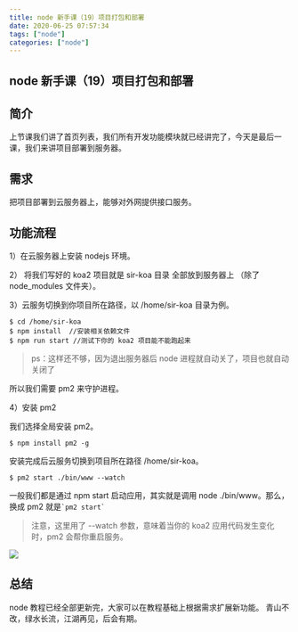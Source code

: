 ```yaml
---
title: node 新手课（19）项目打包和部署
date: 2020-06-25 07:57:34
tags: ["node"]
categories: ["node"]
---
```


## node 新手课（19）项目打包和部署

## 简介

上节课我们讲了首页列表，我们所有开发功能模块就已经讲完了，今天是最后一课，我们来讲项目部署到服务器。

## 需求

把项目部署到云服务器上，能够对外网提供接口服务。

## 功能流程

1）在云服务器上安装 nodejs 环境。

2） 将我们写好的 koa2 项目就是 sir-koa 目录 全部放到服务器上 （除了 node_modules 文件夹）。

3）云服务切换到你项目所在路径，以 /home/sir-koa 目录为例。

```
$ cd /home/sir-koa
$ npm install  //安装相关依赖文件
$ npm run start //测试下你的 koa2 项目能不能跑起来
```

> ps：这样还不够，因为退出服务器后 node 进程就自动关了，项目也就自动关闭了

所以我们需要 pm2 来守护进程。

4）安装 pm2

我们选择全局安装 pm2。

```
$ npm install pm2 -g
```

安装完成后云服务切换到项目所在路径 /home/sir-koa。

```
$ pm2 start ./bin/www --watch
```

一般我们都是通过 npm start 启动应用，其实就是调用 node ./bin/www。那么，换成 pm2 就是`` `pm2 start` ``

> 注意，这里用了 --watch 参数，意味着当你的 koa2 应用代码发生变化时，pm2 会帮你重启服务。

![](https://cdn.guojiang.club/Fg3MuhHA-tDRWMLv6wltQtzl7uG5)

## 总结

node 教程已经全部更新完，大家可以在教程基础上根据需求扩展新功能。
青山不改，绿水长流，江湖再见，后会有期。
